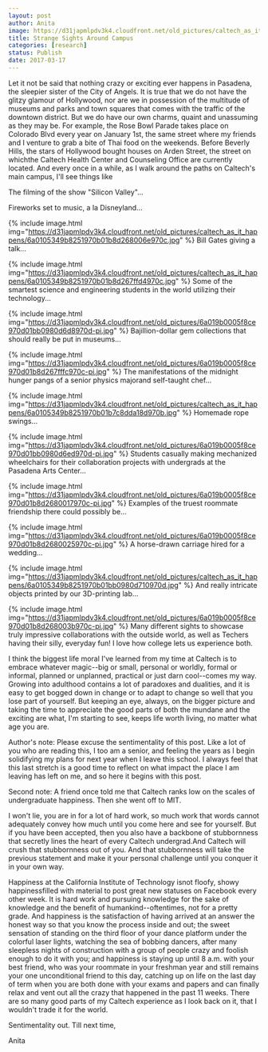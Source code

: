 ```yaml
---
layout: post
author: Anita
image: https://d31japmlpdv3k4.cloudfront.net/old_pictures/caltech_as_it_happens/6a0105349b8251970b01b8d267f85f970c.jpg
title: Strange Sights Around Campus
categories: [research]
status: Publish
date: 2017-03-17
---
```



Let it not be said that nothing crazy or exciting ever happens in Pasadena, the sleepier sister of the City of Angels. It is true that we do not have the glitzy glamour of Hollywood, nor are we in possession of the multitude of museums and parks and town squares that comes with the traffic of the downtown district. But we do have our own charms, quaint and unassuming as they may be. For example, the Rose Bowl Parade takes place on Colorado Blvd every year on January 1st, the same street where my friends and I venture to grab a bite of Thai food on the weekends. Before Beverly Hills, the stars of Hollywood bought houses on Arden Street, the street on whichthe Caltech Health Center and Counseling Office are currently located. And every once in a while, as I walk around the paths on Caltech's main campus, I'll see things like

The filming of the show "Silicon Valley"...

Fireworks set to music, a la Disneyland...


{% include image.html img="https://d31japmlpdv3k4.cloudfront.net/old_pictures/caltech_as_it_happens/6a0105349b8251970b01b8d268006e970c.jpg" %}
Bill Gates giving a talk...


{% include image.html img="https://d31japmlpdv3k4.cloudfront.net/old_pictures/caltech_as_it_happens/6a0105349b8251970b01b8d267ffd4970c.jpg" %}
Some of the smartest science and engineering students in the world utilizing their technology...


{% include image.html img="https://d31japmlpdv3k4.cloudfront.net/old_pictures/6a019b0005f8ce970d01bb0980d6d8970d-pi.jpg" %}
Bajillion-dollar gem collections that should really be put in museums...


{% include image.html img="https://d31japmlpdv3k4.cloudfront.net/old_pictures/6a019b0005f8ce970d01b8d267fffc970c-pi.jpg" %}
The manifestations of the midnight hunger pangs of a senior physics majorand self-taught chef...


{% include image.html img="https://d31japmlpdv3k4.cloudfront.net/old_pictures/caltech_as_it_happens/6a0105349b8251970b01b7c8dda18d970b.jpg" %}
Homemade rope swings...


{% include image.html img="https://d31japmlpdv3k4.cloudfront.net/old_pictures/6a019b0005f8ce970d01bb0980d6ed970d-pi.jpg" %}
Students casually making mechanized wheelchairs for their collaboration projects with undergrads at the Pasadena Arts Center...


{% include image.html img="https://d31japmlpdv3k4.cloudfront.net/old_pictures/6a019b0005f8ce970d01b8d2680017970c-pi.jpg" %}
Examples of the truest roommate friendship there could possibly be...


{% include image.html img="https://d31japmlpdv3k4.cloudfront.net/old_pictures/6a019b0005f8ce970d01b8d2680025970c-pi.jpg" %}
A horse-drawn carriage hired for a wedding...


{% include image.html img="https://d31japmlpdv3k4.cloudfront.net/old_pictures/caltech_as_it_happens/6a0105349b8251970b01bb0980d710970d.jpg" %}
And really intricate objects printed by our 3D-printing lab...


{% include image.html img="https://d31japmlpdv3k4.cloudfront.net/old_pictures/6a019b0005f8ce970d01b8d268003b970c-pi.jpg" %}
Many different sights to showcase truly impressive collaborations with the outside world, as well as Techers having their silly, everyday fun! I love how college lets us experience both.

I think the biggest life moral I've learned from my time at Caltech is to embrace whatever magic--big or small, personal or worldly, formal or informal, planned or unplanned, practical or just darn cool--comes my way. Growing into adulthood contains a lot of paradoxes and dualities, and it is easy to get bogged down in change or to adapt to change so well that you lose part of yourself. But keeping an eye, always, on the bigger picture and taking the time to appreciate the good parts of both the mundane and the exciting are what, I'm starting to see, keeps life worth living, no matter what age you are.

Author's note: Please excuse the sentimentality of this post. Like a lot of you who are reading this, I too am a senior, and feeling the years as I begin solidifying my plans for next year when I leave this school. I always feel that this last stretch is a good time to reflect on what impact the place I am leaving has left on me, and so here it begins with this post.

Second note: A friend once told me that Caltech ranks low on the scales of undergraduate happiness. Then she went off to MIT.

I won't lie, you are in for a lot of hard work, so much work that words cannot adequately convey how much until you come here and see for yourself. But if you have been accepted, then you also have a backbone of stubbornness that secretly lines the heart of every Caltech undergrad.And Caltech will crush that stubbornness out of you. And that stubbornness will take the previous statement and make it your personal challenge until you conquer it in your own way.

Happiness at the California Institute of Technology isnot floofy, showy happinessfilled with material to post great new statuses on Facebook every other week. It is hard work and pursuing knowledge for the sake of knowledge and the benefit of humankind--oftentimes, not for a pretty grade. And happiness is the satisfaction of having arrived at an answer the honest way so that you know the process inside and out; the sweet sensation of standing on the third floor of your dance platform under the colorful laser lights, watching the sea of bobbing dancers, after many sleepless nights of construction with a group of people crazy and foolish enough to do it with you; and happiness is staying up until 8 a.m. with your best friend, who was your roommate in your freshman year and still remains your one unconditional friend to this day, catching up on life on the last day of term when you are both done with your exams and papers and can finally relax and vent out all the crazy that happened in the past 11 weeks. There are so many good parts of my Caltech experience as I look back on it, that I wouldn't trade it for the world.

Sentimentality out. Till next time,

Anita

